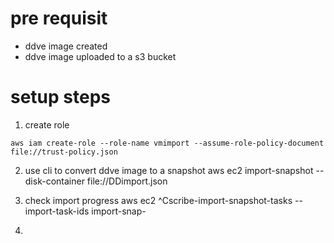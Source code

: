 # pre requisit
- ddve image created
- ddve image uploaded to a s3 bucket

# setup steps
1. create role
```
aws iam create-role --role-name vmimport --assume-role-policy-document file://trust-policy.json
```

2. use cli to convert ddve image to a snapshot
aws ec2 import-snapshot --disk-container file://DDimport.json

3. check import progress
aws ec2 ^Cscribe-import-snapshot-tasks --import-task-ids import-snap-<snapshotid>

4. 

